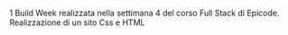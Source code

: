 1 Build Week realizzata nella settimana 4 del corso Full Stack di Epicode. 
Realizzazione di un sito Css e HTML
